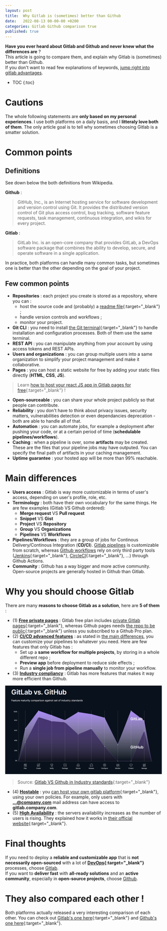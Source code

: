 ```yaml
---
layout: post
title:  Why Gitlab is (sometimes) better than Github
date:   2022-08-13 00-00-00 +0200
categories: Gitlab Github comparison true
published: true
---
```


**Have you ever heard about Gitlab and Github and never knew what the differences are** ?   
This article is going to compare them, and explain why Gitlab is (sometimes) better than Github.   
If you don't want to read few explanations of keywords, [jump right into gitlab advantages](#why-you-should-choose-gitlab).

* TOC
{:toc}

# Cautions
The whole following statements are **only based on my personal experiences**. I use both platforms on a daily basis, and I **litteraly love both of them**. The only article goal is to tell why sometimes choosing Gitlab is a smatter solution.

# Common points
## Definitions
See down below the both definitions from Wikipedia.

**Github** : 
> GitHub, Inc., is an Internet hosting service for software development and version control using Git. It provides the distributed version control of Git plus access control, bug tracking, software feature requests, task management, continuous integration, and wikis for every project.

**Gitlab** :
> GitLab Inc. is an open-core company that provides GitLab, a DevOps software package that combines the ability to develop, secure, and operate software in a single application.

In practice, both platforms can handle many common tasks, but sometimes one is better than the other depending on the goal of your project.

## Few common points
- **Repositories** : each project you create is stored as a repository, where you can :
	+ host the source code and (probably) a [readme file](https://en.wikipedia.org/wiki/README){:target="_blank"} ;
	+ handle version controls and workflows ;
	+ monitor your project.
- **Git CLI** : you need to install [the Git terminal](https://git-scm.com/downloads){:target="_blank"} to handle installation and configuration processes. Both of them use the same terminal.
- **REST API** : you can manipulate anything from your account by using access tokens and REST APIs.
- **Users and organizations** : you can group multiple users into a same organization to simplify your project management and make it collaborative.
- **Pages** : you can host a static website for free by adding your static files directly (**HTML**, **CSS**, **JS**).
> Learn [how to host your react JS app in Gitlab pages for free](/create-and-deploy-react-JS-app-for-free){:target="_blank"} !
- **Open-sourceable** : you can share your whole project publicly so that people can contribute.
- **Reliability** : you don't have to think about privacy issues, security matters, vulnerabilities detection or even dependancies deprecation - both are able to handle all of that.
- **Automation** : you can automate jobs, for example a deployment after pushing your code, or at a certain period of time (**schedulable pipelines/workflows**).
- **Caching** : when a pipeline is over, some **artifacts** may be created. These are the files that your pipeline jobs may have outputed. You can specify the final path of artifacts in your caching management.
- **Uptime guarantee** : your hosted app will be more than 99% reachable.

# Main differences
- **Users access** : Gitlab is way more customizable in terms of user's access, depending on user's profile, role, etc.
- **Terminology** : both have their own vocabulary for the same things. He are few examples (Gitlab VS Github ordered):
	- **Merge request** VS **Pull request**
	- **Snippet** VS **Gist**
	- **Project** VS **Repository**
	- **Group** VS **Organizations**
	- **Pipelines** VS **Workflows**
- **Pipelines**/**Workflows** : they are a group of jobs for Continous Delivery/Continous Integration (**CD/CI**). <u>Gitlab pipelines</u> is customizable from scratch, whereas <u>Github workflows</u> rely on only third party tools ([Jenkins](https://www.jenkins.io/){:target="_blank"}, [CircleCI](https://circleci.com/){:target="_blank"}, ...) through Github Actions.
- **Community** : Github has a way bigger and more active community. Open-source projects are generally hosted in Github than Gitlab.


# Why you should choose Gitlab
There are many **reasons to choose Gitlab as a solution**, here are **5 of them** :
- (1) **<u>Free private pages</u>** : Gitlab free plan includes [private Gitlab pages](https://docs.gitlab.com/ee/user/project/pages/pages_access_control.html){:target="_blank"}, whereas Github pages needs [the repo to be public](https://docs.github.com/en/pages/getting-started-with-github-pages/about-github-pages){:target="_blank"} unless you subscribed to a Github Pro plan.
- (2) **<u>CI/CD advanced features</u>** : as stated in [the main differences](#main-differences), you can customize your pipelines to whatever you need. Here are few features that only Gitlab has :
	+ Set up a **same workflow for multiple projects**, by storing in a whole different repo ;
	+ **Preview app** before deployment to reduce side effects ;
	+ Run a **single job from pipeline manually** to monitor your workflow.
- (3) **<u>Industry compliancy</u>** : Gitlab has more features that makes it way more efficient than Github.

![Gitlab VS Github in Industry standards](../assets/img/2022-08-13/gitlab-vs-github.png)
> Source: [Gitlab VS Github in Industry standards](https://about.gitlab.com/why-gitlab/#chart){:target="_blank"}

- (4) **<u>Hostable</u>** : you [can host your own gitlab platform](https://about.gitlab.com/solutions/open-source/){:target="_blank"}, using your own policies. For example, only users with **...@company.com** mail address can have access to **gitlab.company.com**.
- (5) **<u>High Availability</u>** : the servers availability increases as the number of users is rising. They explained how it works in [their official website](https://docs.gitlab.com/ee/administration/reference_architectures/){:target="_blank"}.


# Final thoughts
If you need to deploy a **reliable and customizable app** that is **not necessarily open-sourced** with a lot of **[DevOps](https://en.wikipedia.org/wiki/DevOps){:target="_blank"}** processes, choose <u>Gitlab</u>.   
If you want to **deliver fast** with **all-ready solutions** and an **active community**, especially in **open-source projects**, choose <u>Github</u>. 

# They also compared each other !
Both platforms actually released a very interesting comparison of each other. You can check out [Gitlab's one here](https://about.gitlab.com/devops-tools/github-vs-gitlab/){:target="_blank"} and [Github's one here](https://resources.github.com/devops/tools/compare/#compare-gitlab){:target="_blank"}.


[baseimg]: ../assets/img/2022-08-13/